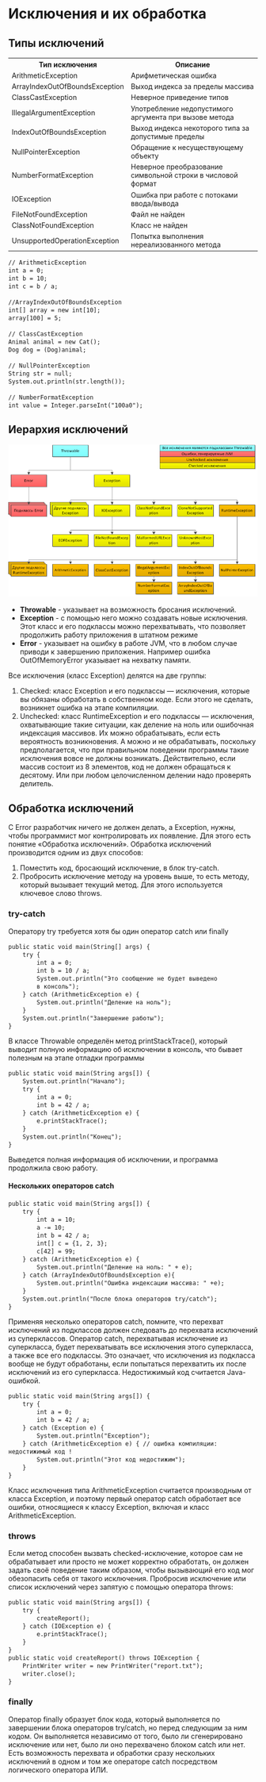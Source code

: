 # Исключения и их обработка

## Типы исключений
<table>
<tr><th>Тип исключения</th><th>Описание</th></tr>
<tr><td>ArithmeticException</td><td>Арифметическая ошибка</td></tr>
<tr><td>ArrayIndexOutOfВoundsException</td><td>Выход индекса за пределы массива</td></tr>
<tr><td>ClassCastException</td><td>Неверное приведение типов</td></tr>
<tr><td>IllegalArgumentException</td><td>Употребление недопустимого аргумента при вызове метода</td></tr>
<tr><td>IndexOutOfВoundsException</td><td>Выход индекса некоторого типа за допустимые пределы</td></tr>
<tr><td>NullPointerException</td><td>Обращение к несуществующему объекту</td></tr>
<tr><td>NumberFormatException</td><td>Неверное преобразование символьной строки в числовой формат</td></tr>
<tr><td>IOException</td><td>Ошибка при работе с потоками ввода/вывода</td></tr>
<tr><td>FileNotFoundException</td><td>Файл не найден</td></tr>
<tr><td>ClassNotFoundException</td><td>Класс не найден</td></tr>
<tr><td>UnsupportedOperationException</td><td>Попытка выполнения нереализованного метода</td></tr>
</table>

```
// ArithmeticException
int a = 0;
int b = 10;
int c = b / a;

//ArrayIndexOutOfВoundsException
int[] array = new int[10];
array[100] = 5;

// ClassCastException
Animal animal = new Cat();
Dog dog = (Dog)animal;

// NullPointerException
String str = null;
System.out.println(str.length());

// NumberFormatException
int value = Integer.parseInt("100a0");
```

## Иерархия исключений

<img src=pics/exeptions.png>

- **Throwable** - указывает на возможность бросания исключений.
- **Exception** - с помощью него можно создавать новые исключения. Этот класс и его подклассы можно перехватывать, что позволяет продолжить работу приложения в штатном режиме
- **Error** - указывает на ошибку в работе JVM, что в любом случае приводи к завершению приложения. Например ошибка OutOfMemoryError указывает на нехватку памяти.

Все исключения (класс Exception) делятся на две группы:
1. Checked: класс Exception и его подклассы — исключения, которые вы обязаны обработать в собственном коде. Если этого не сделать, возникнет ошибка на этапе компиляции.
2. Unchecked: класс RuntimeException и его подклассы — исключения, охватывающие такие ситуации, как деление на ноль или ошибочная индексация массивов. Их можно обрабатывать, если есть вероятность возникновения. А можно и не обрабатывать, поскольку предполагается, что при правильном поведении программы такие исключения вовсе не должны возникать. Действительно, если массив состоит из 8 элементов, код не должен обращаться к десятому. Или при любом целочисленном делении надо проверять делитель.

## Обработка исключений

С Error разработчик ничего не должен делать, а Exception, нужны, чтобы
программист мог контролировать их появление. Для этого есть понятие «Обработка исключений». Обработка исключений производится одним из двух способов:

1. Поместить код, бросающий исключение, в блок try-catch.
2. Пробросить исключение методу на уровень выше, то есть методу, который вызывает текущий метод. Для этого используется ключевое слово throws.


### try-catch

Оператору try требуется хотя бы один оператор catch или finally

```
public static void main(String[] args) {
    try {
        int a = 0;
        int b = 10 / a;
        System.out.println("Это сообщение не будет выведено
        в консоль");
    } catch (ArithmeticException e) {
        System.out.println("Деление на ноль");
    }
    System.out.println("Завершение работы");
}
```

В классе Throwable определён метод printStackTrace(), который выводит полную информацию об исключении в консоль, что бывает полезным на этапе отладки программы
```
public static void main(String args[]) {
    System.out.println("Начало");
    try {
        int а = 0;
        int b = 42 / а;
    } catch (ArithmeticException e) {
        e.printStackTrace();
    }
    System.out.println("Конец");
}
```

Выведется полная информация об исключении, и программа продолжила свою работу.

#### Нескольких операторов catch

```
public static void main(String args[]) {
    try {
        int a = 10;
        a -= 10;
        int b = 42 / a;
        int[] с = {1, 2, 3};
        с[42] = 99;
    } catch (ArithmeticException e) {
        System.out.println("Деление на ноль: " + e);
    } catch (ArrayIndexOutOfBoundsException e){
        System.out.println("Ошибка индексации массива: " +e);
    }
    System.out.println("Пocлe блока операторов try/catch");
}
```

Применяя несколько операторов catch, помните, что перехват исключений из подклассов должен следовать до перехвата исключений из суперклассов. Оператор catch, перехватывая исключение из суперкласса, будет перехватывать все исключения этого суперкласса, а также все его подклассы. Это означает, что исключения из подкласса вообще не будут обработаны, если попытаться перехватить их после исключений из его суперкласса. Недостижимый код считается Java-ошибкой.

```
public static void main(String args[]) {
    try {
        int а = 0;
        int b = 42 / а;
    } catch (Exception е) {
        System.out.println("Exception");
    } catch (ArithmeticException е) { // ошибка компиляции: недостижимый код !
        System.out.println("Этот код недостижим");
    }
}
```

Класс исключения типа ArithmeticException считается производным от класса Exception, и поэтому первый оператор catch обработает все ошибки, относящиеся к классу Exception, включая и класс ArithmeticException.

### throws

Если метод способен вызвать checked-исключение, которое сам не обрабатывает или просто не может корректно обработать, он
должен задать своё поведение таким образом, чтобы вызывающий его код мог обезопасить себя от такого исключения. Пробросив исключение или список исключений через запятую с помощью оператора throws:
```
public static void main(String args[]) {
    try {
        createReport();
    } catch (IOException e) {
        e.printStackTrace();
    }
}
public static void createReport() throws IOException {
    PrintWriter writer = new PrintWriter("report.txt");
    writer.close();
}
```

### finally

Оператор finally образует блок кода, который выполняется по завершении блока операторов try/catch, но перед следующим за ним кодом. Он выполняется независимо от того, было ли сгенерировано исключение или нет, было ли оно перехвачено блоком catch или нет. 
Есть возможность перехвата и обработки сразу нескольких исключений в одном и том же операторе catch посредством логического оператора ИЛИ.